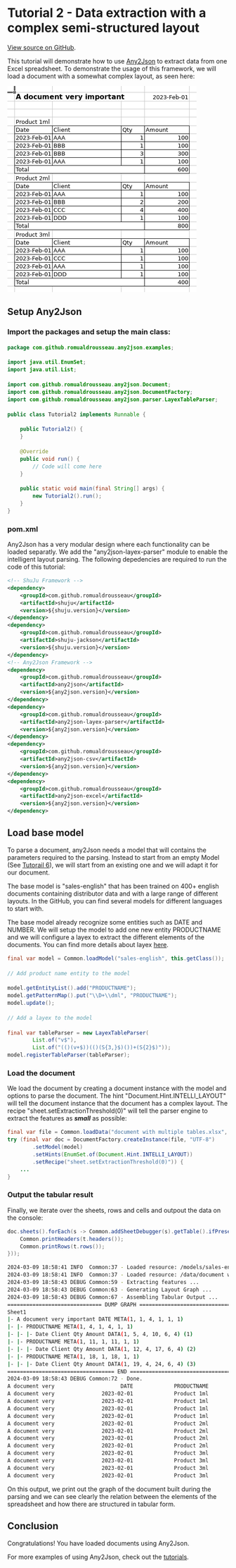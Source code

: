 # Tutorial 2 - Data extraction with a complex semi-structured layout

[View source on GitHub](https://github.com/RomualdRousseau/Any2Json-Examples).

This tutorial will demonstrate how to use [Any2Json](https://github.com/RomualdRousseau/Any2Json) to extract data from
one Excel spreadsheet. To demonstrate the usage of this framework, we will load a document with a somewhat complex
layout, as seen here:

![document with multiple tables](images/tutorial2_data.png)

## Setup Any2Json

### Import the packages and setup the main class:

```java
package com.github.romualdrousseau.any2json.examples;

import java.util.EnumSet;
import java.util.List;

import com.github.romualdrousseau.any2json.Document;
import com.github.romualdrousseau.any2json.DocumentFactory;
import com.github.romualdrousseau.any2json.parser.LayexTableParser;

public class Tutorial2 implements Runnable {

    public Tutorial2() {
    }

    @Override
    public void run() {
        // Code will come here
    }

    public static void main(final String[] args) {
        new Tutorial2().run();
    }
}
```

### pom.xml

Any2Json has a very modular design where each functionality can be loaded separatly. We add the "any2json-layex-parser"
module to enable the intelligent layout parsing. The following depedencies are required to run the code of this tutorial:

```xml
<!-- ShuJu Framework -->
<dependency>
    <groupId>com.github.romualdrousseau</groupId>
    <artifactId>shuju</artifactId>
    <version>${shuju.version}</version>
</dependency>
<dependency>
    <groupId>com.github.romualdrousseau</groupId>
    <artifactId>shuju-jackson</artifactId>
    <version>${shuju.version}</version>
</dependency>
<!-- Any2Json Framework -->
<dependency>
    <groupId>com.github.romualdrousseau</groupId>
    <artifactId>any2json</artifactId>
    <version>${any2json.version}</version>
</dependency>
<dependency>
    <groupId>com.github.romualdrousseau</groupId>
    <artifactId>any2json-layex-parser</artifactId>
    <version>${any2json.version}</version>
</dependency>
<dependency>
    <groupId>com.github.romualdrousseau</groupId>
    <artifactId>any2json-csv</artifactId>
    <version>${any2json.version}</version>
</dependency>
<dependency>
    <groupId>com.github.romualdrousseau</groupId>
    <artifactId>any2json-excel</artifactId>
    <version>${any2json.version}</version>
</dependency>
```

## Load base model

To parse a document, any2Json needs a model that will contains the parameters required to the parsing. Instead to start
from an empty Model (See [Tutorail 6](tutorial_6.md)), we will start from an existing one and we will adapt it for our document.

The base model is "sales-english" that has been trained on 400+ english documents containing distributor data and with a
large range of different layouts. In the GitHub, you can find several models for different languages to start with.

The base model already recognize some entities such as DATE and NUMBER. We will setup the model to add one new entity
PRODUCTNAME and we will configure a layex to extract the different elements of the documents. You can find more details
about layex [here](white_papers.md).


```java
final var model = Common.loadModel("sales-english", this.getClass());

// Add product name entity to the model

model.getEntityList().add("PRODUCTNAME");
model.getPatternMap().put("\\D+\\dml", "PRODUCTNAME");
model.update();

// Add a layex to the model

final var tableParser = new LayexTableParser(
        List.of("v$"),
        List.of("(()(v+$))(()(S{3,}$)())+(S{2}$)"));
model.registerTableParser(tableParser);
```

### Load the document

We load the document by creating a document instance with the model and options to parse the document. The hint
"Document.Hint.INTELLI_LAYOUT" will tell the document instance that the document has a complex layout. The recipe
"sheet.setExtractionThreshold(0)" will tell the parser engine to extract the features as ***small*** as possible:

```java
final var file = Common.loadData("document with multiple tables.xlsx", this.getClass());
try (final var doc = DocumentFactory.createInstance(file, "UTF-8")
        .setModel(model)
        .setHints(EnumSet.of(Document.Hint.INTELLI_LAYOUT))
        .setRecipe("sheet.setExtractionThreshold(0)")) {
    ...
}
```

### Output the tabular result

Finally, we iterate over the sheets, rows and cells and outpout the data on the console:

```java
doc.sheets().forEach(s -> Common.addSheetDebugger(s).getTable().ifPresent(t -> {
    Common.printHeaders(t.headers());
    Common.printRows(t.rows());
}));
```

```bash
2024-03-09 18:58:41 INFO  Common:37 - Loaded resource: /models/sales-english.json
2024-03-09 18:58:41 INFO  Common:37 - Loaded resource: /data/document with multiple tables.xlsx
2024-03-09 18:58:43 DEBUG Common:59 - Extracting features ...
2024-03-09 18:58:43 DEBUG Common:63 - Generating Layout Graph ...
2024-03-09 18:58:43 DEBUG Common:67 - Assembling Tabular Output ...
============================== DUMP GRAPH ===============================
Sheet1
|- A document very important DATE META(1, 1, 4, 1, 1, 1)
|- |- PRODUCTNAME META(1, 4, 1, 4, 1, 1)
|- |- |- Date Client Qty Amount DATA(1, 5, 4, 10, 6, 4) (1)
|- |- PRODUCTNAME META(1, 11, 1, 11, 1, 1)
|- |- |- Date Client Qty Amount DATA(1, 12, 4, 17, 6, 4) (2)
|- |- PRODUCTNAME META(1, 18, 1, 18, 1, 1)
|- |- |- Date Client Qty Amount DATA(1, 19, 4, 24, 6, 4) (3)
================================== END ==================================
2024-03-09 18:58:43 DEBUG Common:72 - Done.
A document very                     DATE             PRODUCTNAME                  Client                     Qty                  Amount
A document very               2023-02-01             Product 1ml                     AAA                       1                     100
A document very               2023-02-01             Product 1ml                     BBB                       1                     100
A document very               2023-02-01             Product 1ml                     BBB                       3                     300
A document very               2023-02-01             Product 1ml                     AAA                       1                     100
A document very               2023-02-01             Product 2ml                     AAA                       1                     100
A document very               2023-02-01             Product 2ml                     BBB                       2                     200
A document very               2023-02-01             Product 2ml                     CCC                       4                     400
A document very               2023-02-01             Product 2ml                     DDD                       1                     100
A document very               2023-02-01             Product 3ml                     AAA                       1                     100
A document very               2023-02-01             Product 3ml                     CCC                       1                     100
A document very               2023-02-01             Product 3ml                     AAA                       1                     100
A document very               2023-02-01             Product 3ml                     DDD                       1                     100
```

On this output, we print out the graph of the document built during the parsing and we can see clearly the relation
between the elements of the spreadsheet and how there are structured in tabular form.

## Conclusion

Congratulations! You have loaded documents using Any2Json.

For more examples of using Any2Json, check out the [tutorials](index.md).
